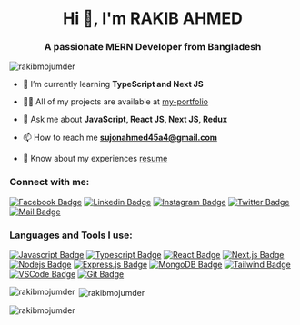 
<h1 align="center">Hi 👋, I'm RAKIB AHMED</h1>
<h3 align="center">A passionate MERN Developer from Bangladesh</h3>

<p align="left"> <img src="https://komarev.com/ghpvc/?username=rakibmojumder&label=Profile%20views&color=0e75b6&style=flat" alt="rakibmojumder" /> </p>

- 🌱 I’m currently learning **TypeScript and Next JS**

- 👨‍💻 All of my projects are available at [my-portfolio](https://rakib-info.vercel.app)

- 💬 Ask me about **JavaScript, React JS, Next JS, Redux**

- 📫 How to reach me **sujonahmed45a4@gmail.com**

- 📄 Know about my experiences [resume](https://drive.google.com/file/d/1Mg8g6woxuh8fjkAcU2kdtSH0652g7C7d/view)

<h3 align="left">Connect with me:</h3>

[![Facebook Badge](https://img.shields.io/badge/Facebook-1877F2?style=for-the-badge&logo=facebook&logoColor=white)](https://www.facebook.com/people/Rakib-Ahmed/pfbid098127FMo8oMPB82RzXsXEHGoWSFjAFh676iJLg1TeWkZjGvxsRT4h97kZdEK6R1ml/) [![Linkedin Badge](https://img.shields.io/badge/LinkedIn-0077B5?style=for-the-badge&logo=linkedin&logoColor=white)](https://www.linkedin.com/in/rakib-ahmed4554/) [![Instagram Badge](https://img.shields.io/badge/Instagram-E4405F?style=for-the-badge&logo=instagram&logoColor=white)](https://www.instagram.com/sujonahmed45a4/) [![Twitter Badge](https://img.shields.io/badge/Twitter-1DA1F2?style=for-the-badge&logo=twitter&logoColor=white)](https://twitter.com/RakibMojumder9) [![Mail Badge](https://img.shields.io/badge/Gmail-D14836?style=for-the-badge&logo=gmail&logoColor=white)](mailto:sujonahmed45a4@gmail.com)

<h3 align="left">Languages and Tools I use:</h3>

[![Javascript Badge](https://img.shields.io/badge/-Javascript-F0DB4F?style=for-the-badge&labelColor=black&logo=javascript&logoColor=F0DB4F)](#) [![Typescript Badge](https://img.shields.io/badge/-Typescript-007acc?style=for-the-badge&labelColor=black&logo=typescript&logoColor=007acc)](#) [![React Badge](https://img.shields.io/badge/-React-61DBFB?style=for-the-badge&labelColor=black&logo=react&logoColor=61DBFB)](#) [![Next.js Badge](https://img.shields.io/badge/next.js-000000?style=for-the-badge&logo=nextdotjs&logoColor=white)](#) [![Nodejs Badge](https://img.shields.io/badge/-Nodejs-3C873A?style=for-the-badge&labelColor=black&logo=node.js&logoColor=3C873A)](#) [![Express.js Badge](https://img.shields.io/badge/Express.js-000000?style=for-the-badge&logo=express&logoColor=white)](#) [![MongoDB Badge](https://img.shields.io/badge/MongoDB-4EA94B?style=for-the-badge&logo=mongodb&logoColor=white)](#) [![Tailwind Badge](https://img.shields.io/badge/Tailwind%20CSS-092749?style=for-the-badge&logo=tailwindcss&logoColor=06B6D4&labelColor=000000)](#) [![VSCode Badge](https://img.shields.io/badge/Visual_Studio-5C2D91?style=for-the-badge&logo=visual%20studio&logoColor=white)](#) [![Git Badge](https://img.shields.io/badge/Git-F05032?style=for-the-badge&logo=git&logoColor=white)](#)

<p><img align="left" src="https://github-readme-stats.vercel.app/api/top-langs?username=rakibmojumder&show_icons=true&locale=en&layout=compact&theme=gotham" alt="rakibmojumder" /></p>

<p>&nbsp;<img align="center" src="https://github-readme-stats.vercel.app/api?username=rakibmojumder&show_icons=true&locale=en&theme=gotham" alt="rakibmojumder" /></p>

<p><img align="center" src="https://github-readme-streak-stats.herokuapp.com/?user=rakibmojumder&theme=gotham" alt="rakibmojumder" /></p>

